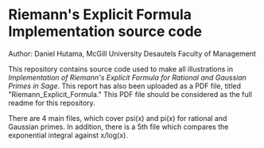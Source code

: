 # Riemann's Explicit Formula Implementation source code

Author: Daniel Hutama, McGill University Desautels Faculty of Management

This repository contains source code used to make all illustrations in *Implementation of Riemann's Explicit Formula for Rational and Gaussian Primes in Sage*. This report has also been uploaded as a PDF file, titled "Riemann\_Explicit\_Formula." This PDF file should be considered as the full readme for this repository.  

There are 4 main files, which cover psi(x) and pi(x) for rational and Gaussian primes. In addition, there is a 5th file which compares the exponential integral against x/log(x).
